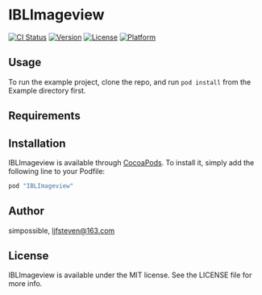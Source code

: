 # IBLImageview

[![CI Status](http://img.shields.io/travis/simpossible/IBLImageview.svg?style=flat)](https://travis-ci.org/simpossible/IBLImageview)
[![Version](https://img.shields.io/cocoapods/v/IBLImageview.svg?style=flat)](http://cocoapods.org/pods/IBLImageview)
[![License](https://img.shields.io/cocoapods/l/IBLImageview.svg?style=flat)](http://cocoapods.org/pods/IBLImageview)
[![Platform](https://img.shields.io/cocoapods/p/IBLImageview.svg?style=flat)](http://cocoapods.org/pods/IBLImageview)

## Usage

To run the example project, clone the repo, and run `pod install` from the Example directory first.

## Requirements

## Installation

IBLImageview is available through [CocoaPods](http://cocoapods.org). To install
it, simply add the following line to your Podfile:

```ruby
pod "IBLImageview"
```

## Author

simpossible, ljfsteven@163.com

## License

IBLImageview is available under the MIT license. See the LICENSE file for more info.
